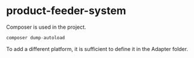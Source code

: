 # product-feeder-system

Composer is used in the project.  
 ```php
 composer dump-autoload
```

To add a different platform, it is sufficient to define it in the Adapter folder.

